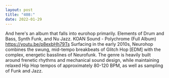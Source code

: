 ```yaml
---
layout: post
title: "408:"
date: 2022-01-29
---
```


And here's an album that falls into eurohop primarily. Elements of Drum and Bass, Synth Funk, and Nu Jazz.
 KOAN Sound - Polychrome (Full Album)
https://youtu.be/p8exbHh79Ts 
Surfacing in the early 2010s, Neurohop combines the swung, mid-tempo breakbeats of Glitch Hop [EDM] with the complex, energetic basslines of Neurofunk. The genre is heavily built around frenetic rhythms and mechanical sound design, while maintaining relaxed Hip Hop tempos of approximately 80-120 BPM, as well as sampling of Funk and Jazz.
